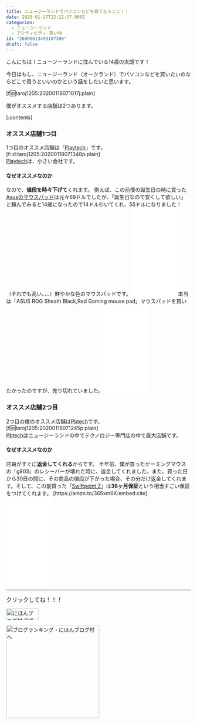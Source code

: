 ```yaml
---
title: ニュージーランドでパソコンなどを買うならここ！！
date: 2020-01-17T22:22:37.000Z
categories:
  - ニュージーランド
  - アクティビティ-買い物
id: "26006613499107380"
draft: false
---
```

こんにちは！ニュージーランドに住んでいる14歳の太朗です！

今日はもし、ニュージーランド（オークランド）でパソコンなどを買いたいのならどこで買うといいのかという話をしたいと思います。

[f:id:taroj1205:20200118071017j:plain]

僕がオススメする店舗は2つあります。


[:contents]


<!-- more -->



<h3>オススメ店舗1つ目</h3>
1つ目のオススメ店舗は「<a href="https://www.playtech.co.nz" target=”_blank”>Playtech</a>」です。
[f:id:taroj1205:20200118071348p:plain]<br clear="all">
<a href="https://www.playtech.co.nz">Playtech</a>は、小さい会社です。

<h4>なぜオススメなのか</h4>
なので、<b>値段を時々下げて</b>くれます。
例えば、この前僕の誕生日の時に買った<a href="https://www.playtech.co.nz/asus-rog-strix-edge-vertical-gaming-mouse-pad.html" target=”_blank”>Asusのマウスパッド</a>は元々69ドルでしたが、「誕生日なので安くして欲しい」と頼んでみると14歳になったので14ドル引いてくれ、55ドルになりました！（それでも高い、、、）鮮やかな色のマウスパッドです。

<iframe style="width:120px;height:240px;" marginwidth="0" marginheight="0" scrolling="no" frameborder="0" src="//rcm-fe.amazon-adsystem.com/e/cm?lt1=_blank&bc1=000000&IS2=1&bg1=FFFFFF&fc1=000000&lc1=0000FF&t=taroj1205-hatena-22&language=ja_JP&o=9&p=8&l=as4&m=amazon&f=ifr&ref=as_ss_li_til&asins=B0754CJVJS&linkId=c2247bd5dc639307f15610dc06cb55e6"></iframe>
本当は「ASUS ROG Sheath Black,Red Gaming mouse pad」マウスパッドを買いたかったのですが、売り切れていました。
<iframe style="width:120px;height:240px;" marginwidth="0" marginheight="0" scrolling="no" frameborder="0" src="//rcm-fe.amazon-adsystem.com/e/cm?lt1=_blank&bc1=000000&IS2=1&bg1=FFFFFF&fc1=000000&lc1=0000FF&t=taroj1205-hatena-22&language=ja_JP&o=9&p=8&l=as4&m=amazon&f=ifr&ref=as_ss_li_til&asins=B01FDOTUFI&linkId=aa9f467b6d4a666e16780326ce9077a7"></iframe>

<h3>オススメ店舗2つ目</h3>

2つ目の僕のオススメ店舗は<a href="https://www.pbtech.co.nz" target=”_blank”>Pbtech</a>です。
[f:id:taroj1205:20200118071245p:plain]<br />
<a href="https://www.pbtech.co.nz" target=”_blank”>Pbtech</a>はニュージーランドの中でテクノロジー専門店の中で最大店舗です。

<h4>なぜオススメなのか</h4>
店員がすぐに<b>返金してくれる</b>からです。
半年前、僕が買ったゲーミングマウスの「g903」のレシーバーが壊れた時に、返金してくれました。また、買った日から30日の間に、その商品の値段が下がった場合、その分だけ返金してくれます。そして、この前買った「<a href="https://amzn.to/365xm6K" target=”_blank”>Swiftpoint Z</a>」は<b>36ヶ月保証</b>という相当すごい保証をつけてくれます。
[https://amzn.to/365xm6K:embed:cite]
<iframe style="width:120px;height:240px;" marginwidth="0" marginheight="0" scrolling="no" frameborder="0" src="//rcm-fe.amazon-adsystem.com/e/cm?lt1=_blank&bc1=000000&IS2=1&bg1=FFFFFF&fc1=000000&lc1=0000FF&t=taroj1205-hatena-22&language=ja_JP&o=9&p=8&l=as4&m=amazon&f=ifr&ref=as_ss_li_til&asins=B0752G9Y34&linkId=933e886c2ee1be9753eeaff60a089162"></iframe>



<hr />

<span style="font-size: 110%">クリックしてね！！！</span>
<p><a href="https://overseas.blogmura.com/ranking/in?p_cid=10927073" target="_blank"><img src="https://b.blogmura.com/overseas/88_31.gif" alt="にほんブログ村 海外生活ブログへ" width="88" height="31" border="0" /></a></p>
<p><a href="https://blogmura.com/ranking/in?p_cid=10927073" target="_blank"><img src="https://b.blogmura.com/original/11502" alt="ブログランキング・にほんブログ村へ" width="254" border="0" /></a></p>
